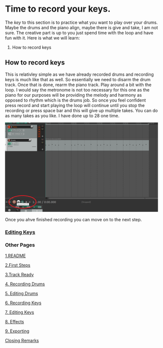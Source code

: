 # Time to record your keys.
The *key* to this section is to practice what you want to play over your drums. Maybe the drums and the piano align, maybe there is give and take, I am not sure. The creative part is up to you just spend time with the loop and have fun with it. 
Here is what we will learn:
1. How to record keys

## How to record keys
This is relativley simple as we have already recorded drums and recording keys is much like that as well. So essentially we need to disarm the drum track. Once that is done, rearm the piano track. Play around a bit with the loop. I would say the metronome is not too necessary for this one as the piano for our purposes will be providing the melody and harmony as opposed to rhythm which is the drums job. So once you feel confident press record and start playing the loop will continue until you stop the recording or press space bar and this will give up multiple takes. You can do as many takes as you like. I have done up to 28 one time. 

![Record](/1rk.png)

Once you ahve finished recording you can move on to the next step. 
### [Editing Keys](/Editing_Keys.md)


### Other Pages
  
  [1.README](/README.md)
  
  [2.First Steps](/fs.md)
  
 [3.Track Ready](/Track_Ready.md)
 
 [4. Recording Drums](/Recording_Drums.md)
 
 [5. Editing Drums](Editing_Drums.md)
 
 [6. Recording Keys](/Recording_Keys.md)
 
 [7. Editing Keys](/Editing_Keys.md)
 
 [8. Effects](/Effects.md)
 
 [9. Exporting](/Exporting_File.md)
 
 [Closing Remarks](/Closing.md)
